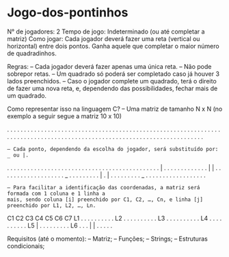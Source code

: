 # Jogo-dos-pontinhos

N° de jogadores: 2
Tempo de jogo: Indeterminado (ou até completar a matriz)
Como jogar:
	Cada jogador deverá fazer uma reta (vertical ou horizontal) entre dois pontos. Ganha aquele que
	completar o maior número de quadradinhos.

Regras:
	– Cada jogador deverá fazer apenas uma única reta.
	– Não pode sobrepor retas.
	– Um quadrado só poderá ser completado caso já houver 3 lados preenchidos.
	– Caso o jogador complete um quadrado, terá o direito de fazer uma nova reta, e, dependendo
	das possibilidades, fechar mais de um quadrado.

Como representar isso na linguagem C?
	– Uma matriz de tamanho N x N (no exemplo a seguir segue a matriz 10 x 10)

. . . . . . . . . . .
. . . . . . . . . . .
. . . . . . . . . . .
. . . . . . . . . . .
. . . . . . . . . . .
. . . . . . . . . . .
. . . . . . . . . . .
. . . . . . . . . . .
. . . . . . . . . . .
. . . . . . . . . . .
. . . . . . . . . . .

	– Cada ponto, dependendo da escolha do jogador, será substituído por: _ ou |.

. . . . . . . . . . .
. . . . . . . . . . . 
. . . . . . . . . . .
. . . . . . . . . . .
. | . . . . . . . . .
. . . . | | . . . . .
. . . . . . . . . . .
. . . _ . . . . . . .
. . | . | . . . . . .
. . . _ . . . . . . .
. . . . . . . . . . .

	– Para facilitar a identificação das coordenadas, a matriz será formada com 1 coluna e 1 linha a
	mais, sendo coluna [i] preenchido por C1, C2, …, Cn, e linha [j] preenchido por L1, L2, …, Ln.

   C1 C2 C3 C4 C5 C6 C7
L1 . . . . . . . . . .
L2 . . . . . . . . . .
L3 . . . . . . . . . .
L4 . . . . . . . . . .
L5 | . . . . . . . . .
L6 . . . | | . . . . .

Requisitos (até o momento):
	– Matriz;
	– Funções;
	– Strings;
	– Estruturas condicionais;
